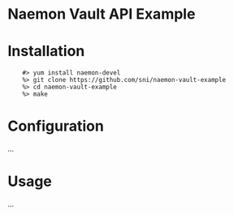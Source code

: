 Naemon Vault API Example
========================

Installation
============

```
    #> yum install naemon-devel
    %> git clone https://github.com/sni/naemon-vault-example
    %> cd naemon-vault-example
    %> make
```

Configuration
=============

...


Usage
=====

...
